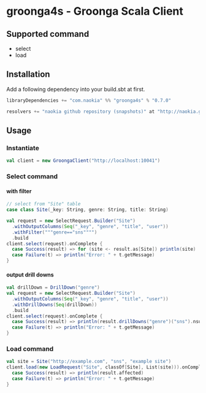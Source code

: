 # groonga4s - Groonga Scala Client

## Supported command

- select
- load

## Installation

Add a following dependency into your build.sbt at first.

``` scala
libraryDependencies += "com.naokia" %% "groonga4s" % "0.7.0"

resolvers += "naokia github repository (snapshots)" at "http://naokia.github.io/repositories/snapshots"
```

## Usage

### Instantiate

``` scala
val client = new GroongaClient("http://localhost:10041")
````

### Select command

#### with filter

``` scala
// select from "Site" table
case class Site(_key: String, genre: String, title: String)

val request = new SelectRequest.Builder("Site")
  .withOutputColumns(Seq("_key", "genre", "title", "user"))
  .withFilter("""genre=="sns"""")
  .build
client.select(request).onComplete {
  case Success(result) => for (site <- result.as[Site]) println(site)
  case Failure(t) => println("Error: " + t.getMessage)
}
```

#### output drill downs

``` scala
val drillDown = DrillDown("genre")
val request = new SelectRequest.Builder("Site")
  .withOutputColumns(Seq("_key", "genre", "title", "user"))
  .withDrillDowns(Seq(drillDown))
  .build
client.select(request).onComplete {
  case Success(result) => println(result.drillDowns("genre")("sns").nsubrecs)
  case Failure(t) => println("Error: " + t.getMessage)
}
```

### Load command

``` scala
val site = Site("http://example.com", "sns", "example site")
client.load(new LoadRequest("Site", classOf[Site], List(site))).onComplete{
  case Success(result) => println(result.affected)
  case Failure(t) => println("Error: " + t.getMessage)
}
```
